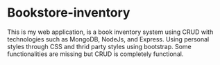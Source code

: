 # Bookstore-inventory

This is my web application, is a book inventory system using CRUD with technologies such as MongoDB, NodeJs, and Express. Using personal styles through CSS and thrid party styles using bootstrap.  Some functionalities are missing but CRUD is completely functional.
